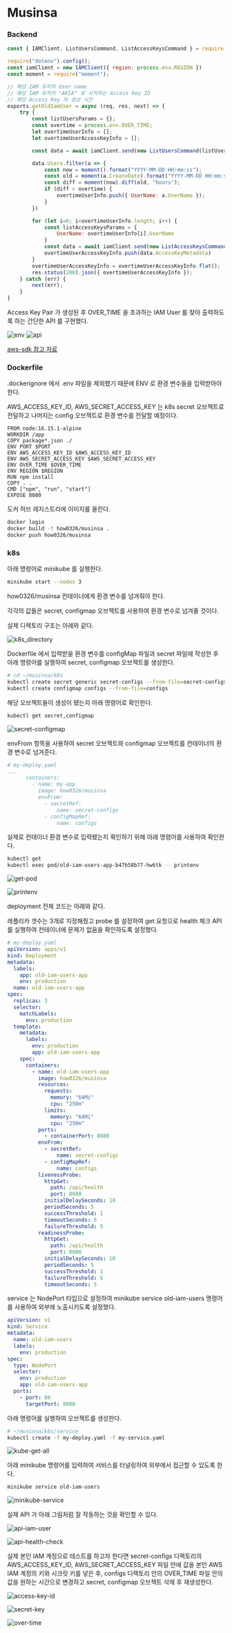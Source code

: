 # Musinsa

### Backend

```javascript
const { IAMClient, ListUsersCommand, ListAccessKeysCommand } = require("@aws-sdk/client-iam");

require("dotenv").config();
const iamClient = new IAMClient({ region: process.env.REGION })
const moment = require("moment");

// 해당 IAM 유저의 User name
// 해당 IAM 유저의 "AKIA" 로 시작하는 Access Key ID
// 해당 Access Key 의 생성 시간
exports.getOldIamUser = async (req, res, next) => {
    try {
        const listUsersParams = {};
        const overtime = process.env.OVER_TIME;
        let overtimeUserInfo = [];
        let overtimeUserAccessKeyInfo = [];

        const data = await iamClient.send(new ListUsersCommand(listUsersParams))

        data.Users.filter(a => {
            const now = moment().format("YYYY-MM-DD HH:mm:ss");
            const old = moment(a.CreateDate).format("YYYY-MM-DD HH:mm:ss");
            const diff = moment(now).diff(old, "hours");
            if (diff > overtime) {
                overtimeUserInfo.push({ UserName: a.UserName });
            }
        })

        for (let i=0; i<overtimeUserInfo.length; i++) {
            const listAccessKeysParams = {
                UserName: overtimeUserInfo[i].UserName
            }
            const data = await iamClient.send(new ListAccessKeysCommand(listAccessKeysParams));
            overtimeUserAccessKeyInfo.push(data.AccessKeyMetadata)
        }
        overtimeUserAccessKeyInfo = overtimeUserAccessKeyInfo.flat();
        res.status(200).json({ overtimeUserAccessKeyInfo });
    } catch (err) {
        next(err);
    }
}
```

Access Key Pair 가 생성된 후 OVER_TIME 을 초과하는 IAM User 를 찾아 출력하도록 하는 간단한 API 를 구현했다.

![env](images/env.png)
![api](images/api.png)

[aws-sdk 참고 자료](https://docs.aws.amazon.com/ko_kr/sdk-for-javascript/v3/developer-guide/iam-examples.html)

### Dockerfile

.dockerignore 에서 .env 파일을 제외했기 때문에 ENV 로 환경 변수들을 입력받아야 한다.

AWS_ACCESS_KEY_ID, AWS_SECRET_ACCESS_KEY 는 k8s secret 오브젝트로 전달하고 나머지는 config 오브젝트로 환경 변수를 전달할 예정이다.

```
FROM node:16.15.1-alpine
WORKDIR /app
COPY package*.json ./
ENV PORT $PORT
ENV AWS_ACCESS_KEY_ID $AWS_ACCESS_KEY_ID
ENV AWS_SECRET_ACCESS_KEY $AWS_SECRET_ACCESS_KEY
ENV OVER_TIME $OVER_TIME
ENV REGION $REGION
RUN npm install
COPY . .
CMD ["npm", "run", "start"]
EXPOSE 8080
```

도커 허브 레지스트리에 이미지를 올린다.

```bash
docker login
docker build -t how0326/musinsa .
docker push how0326/musinsa
```

### k8s

아래 명령어로 minikube 를 실행한다.

```bash
minikube start --nodes 3
```

how0326/musinsa 컨테이너에게 환경 변수를 넘겨줘야 한다.

각각의 값들은 secret, configmap 오브젝트를 사용하여 환경 변수로 넘겨줄 것이다.

실제 디렉토리 구조는 아래와 같다.

![k8s_directory](images/k8s_directory.png)

Dockerfile 에서 입력받을 환경 변수를 configMap 파일과 secret 파일에 작성한 후 아래 명령어를 실행하여 secret, configmap 오브젝트를 생성한다.

```bash
# cd ~/musinsa/k8s 
kubectl create secret generic secret-configs --from-file=secret-configs  
kubectl create configmap configs --from-file=configs
```

해당 오브젝트들이 생성이 됐는지 아래 명령어로 확인한다.

```bash
kubectl get secret,configmap
```

![secret-configmap](images/secret-configmap.png)

envFrom 항목을 사용하여 secret 오브젝트와 configmap 오브젝트를 컨테이너의 환경 변수로 넘겨준다.

```yaml
# my-deploy.yaml
...
      containers:
        - name: my-app
          image: how0326/musinsa
          envFrom:
            - secretRef:
                name: secret-configs
            - configMapRef:
                name: configs
```

실제로 컨테이너 환경 변수로 입력됐는지 확인하기 위해 아래 명령어를 사용하여 확인한다.

```bash
kubectl get 
kubectl exec pod/old-iam-users-app-b47b58b77-hw6tk -- printenv
```

![get-pod](images/get-pod.png)

![printenv](images/printenv.png)

deployment 전체 코드는 아래와 같다. 

레플리카 갯수는 3개로 지정해줬고 probe 를 설정하여 get 요청으로 health 체크 API 를 실행하여 컨테이너에 문제가 없음을 확인하도록 설정했다.

```yaml
# my-deploy.yaml
apiVersion: apps/v1
kind: Deployment
metadata:
  labels:
    app: old-iam-users-app
    env: production
  name: old-iam-users-app
spec:
  replicas: 3
  selector:
    matchLabels:
      env: production
  template:
    metadata:
      labels:
        env: production
        app: old-iam-users-app
    spec:
      containers:
        - name: old-iam-users-app
          image: how0326/musinsa
          resources:
            requests:
              memory: "64Mi"
              cpu: "250m"
            limits:
              memory: "64Mi"
              cpu: "250m"
          ports:
            - containerPort: 8080
          envFrom:
            - secretRef:
                name: secret-configs
            - configMapRef:
                name: configs
          livenessProbe:
            httpGet:
              path: /api/health
              port: 8080
            initialDelaySeconds: 10
            periodSeconds: 5
            successThreshold: 1
            timeoutSeconds: 5
            failureThreshold: 5
          readinessProbe:
            httpGet:
              path: /api/health
              port: 8080
            initialDelaySeconds: 10
            periodSeconds: 5
            successThreshold: 1
            failureThreshold: 5
            timeoutSeconds: 5
```

service 는 NodePort 타입으로 설정하여 minikube service old-iam-users 명령어를 사용하여 외부에 노출시키도록 설정했다.

```yaml
apiVersion: v1
kind: Service
metadata:
  name: old-iam-users
  labels:
    env: production
spec:
  type: NodePort
  selector:
    env: production
    app: old-iam-users-app
  ports:
    - port: 80
      targetPort: 8080
```

아래 명령어를 실행하여 오브젝트를 생성한다.

```bash
# ~/musinsa/k8s/service
kubectl create -f my-deploy.yaml -f my-service.yaml
```

![kube-get-all](images/kube-get-all.png)

아래 minikube 명령어를 입력하여 서비스를 터널링하여 외부에서 접근할 수 있도록 한다.

```bash
minikube service old-iam-users
```

![minikube-service](images/minikube-service.png)

실제 API 가 아래 그림처럼 잘 작동하는 것을 확인할 수 있다.

![api-iam-user](images/api-iam-user.png)

![api-health-check](images/api-health-check.png)

실제 본인 IAM 계정으로 테스트를 하고자 한다면 secret-configs 디렉토리의 AWS_ACCESS_KEY_ID, AWS_SECRET_ACCESS_KEY 파일 안에 값을 본인 AWS IAM 계정의 키와 시크릿 키를 넣은 후, configs 디렉토리 안의 OVER_TIME 파일 안의 값을 원하는 시간으로 변경하고 secret, configmap 오브젝트 삭제 후 재생성한다.

![access-key-id](images/access-key-id.png)

![secret-key](images/secret-key.png)

![over-time](images/over-time.png)